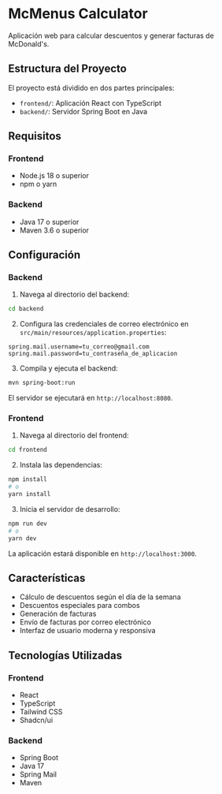 # McMenus Calculator

Aplicación web para calcular descuentos y generar facturas de McDonald's.

## Estructura del Proyecto

El proyecto está dividido en dos partes principales:

- `frontend/`: Aplicación React con TypeScript
- `backend/`: Servidor Spring Boot en Java

## Requisitos

### Frontend
- Node.js 18 o superior
- npm o yarn

### Backend
- Java 17 o superior
- Maven 3.6 o superior

## Configuración

### Backend

1. Navega al directorio del backend:
```bash
cd backend
```

2. Configura las credenciales de correo electrónico en `src/main/resources/application.properties`:
```properties
spring.mail.username=tu_correo@gmail.com
spring.mail.password=tu_contraseña_de_aplicacion
```

3. Compila y ejecuta el backend:
```bash
mvn spring-boot:run
```

El servidor se ejecutará en `http://localhost:8080`.

### Frontend

1. Navega al directorio del frontend:
```bash
cd frontend
```

2. Instala las dependencias:
```bash
npm install
# o
yarn install
```

3. Inicia el servidor de desarrollo:
```bash
npm run dev
# o
yarn dev
```

La aplicación estará disponible en `http://localhost:3000`.

## Características

- Cálculo de descuentos según el día de la semana
- Descuentos especiales para combos
- Generación de facturas
- Envío de facturas por correo electrónico
- Interfaz de usuario moderna y responsiva

## Tecnologías Utilizadas

### Frontend
- React
- TypeScript
- Tailwind CSS
- Shadcn/ui

### Backend
- Spring Boot
- Java 17
- Spring Mail
- Maven 